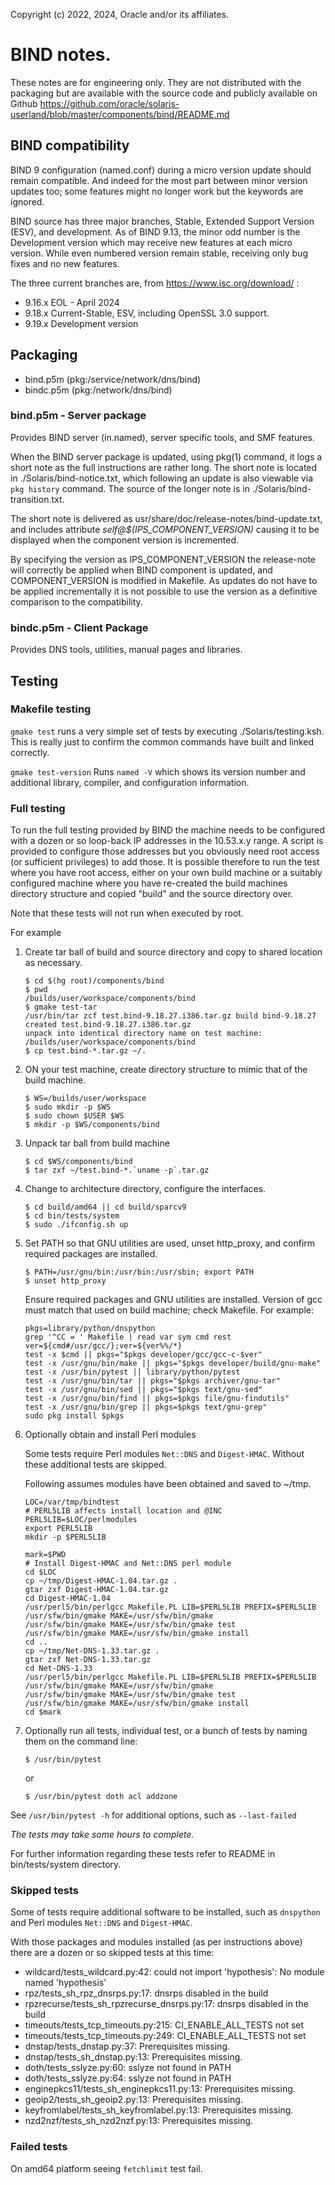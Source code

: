 Copyright (c) 2022, 2024, Oracle and/or its affiliates.

# BIND notes.

These notes are for engineering only.  They are not distributed with
the packaging but are available with the source code and publicly
available on Github
https://github.com/oracle/solaris-userland/blob/master/components/bind/README.md

## BIND compatibility

BIND 9 configuration (named.conf) during a micro version update should
remain compatible.  And indeed for the most part between minor version
updates too; some features might no longer work but the keywords are
ignored.

BIND source has three major branches, Stable, Extended Support Version
(ESV), and development. As of BIND 9.13, the minor odd number is the
Development version which may receive new features at each micro
version.  While even numbered version remain stable, receiving only
bug fixes and no new features.

The three current branches are, from https://www.isc.org/download/ :

- 9.16.x EOL - April 2024
- 9.18.x Current-Stable, ESV, including OpenSSL 3.0 support.
- 9.19.x Development version

## Packaging

- bind.p5m (pkg:/service/network/dns/bind)
- bindc.p5m (pkg:/network/dns/bind)

### bind.p5m - Server package

Provides BIND server (in.named), server specific tools, and SMF
features.

When the BIND server package is updated, using pkg(1) command, it logs
a short note as the full instructions are rather long.  The short note
is located in ./Solaris/bind-notice.txt, which following an update is
also viewable via `pkg history` command.  The source of the longer
note is in ./Solaris/bind-transition.txt.

The short note is delivered as
usr/share/doc/release-notes/bind-update.txt, and includes attribute
*self@$(IPS\_COMPONENT\_VERSION)* causing it to be displayed when the
component version is incremented.

By specifying the version as IPS\_COMPONENT\_VERSION the
release-note will correctly be applied when BIND component is
updated, and COMPONENT\_VERSION is modified in Makefile.  As
updates do not have to be applied incrementally it is not possible
to use the version as a definitive comparison to the
compatibility.

### bindc.p5m - Client Package

Provides DNS tools, utilities, manual pages and libraries.


## Testing

### Makefile testing

`gmake test` runs a very simple set of tests by executing
./Solaris/testing.ksh.  This is really just to confirm the common
commands have built and linked correctly.

`gmake test-version` Runs `named -V` which shows its version number
and additional library, compiler, and configuration information.

### Full testing

To run the full testing provided by BIND the machine needs to be
configured with a dozen or so loop-back IP addresses in the 10.53.x.y
range.  A script is provided to configure those addresses but you
obviously need root access (or sufficient privileges) to add those.
It is possible therefore to run the test where you have root access,
either on your own build machine or a suitably configured machine
where you have re-created the build machines directory structure and
copied "build" and the source directory over.

Note that these tests will not run when executed by root.

For example

1. Create tar ball of build and source directory and copy to shared
   location as necessary.

	```
	$ cd $(hg root)/components/bind
	$ pwd
	/builds/user/workspace/components/bind
	$ gmake test-tar
	/usr/bin/tar zcf test.bind-9.18.27.i386.tar.gz build bind-9.18.27
	created test.bind-9.18.27.i386.tar.gz
	unpack into identical directory name on test machine:
	/builds/user/workspace/components/bind
	$ cp test.bind-*.tar.gz ~/.
	```

2. ON your test machine, create directory structure to mimic that of
   the build machine.

	```
	$ WS=/builds/user/workspace
	$ sudo mkdir -p $WS
	$ sudo chown $USER $WS
	$ mkdir -p $WS/components/bind
	```

3. Unpack tar ball from build machine

	```
	$ cd $WS/components/bind
	$ tar zxf ~/test.bind-*.`uname -p`.tar.gz
	```

4. Change to architecture directory, configure the interfaces.

	```
	$ cd build/amd64 || cd build/sparcv9
	$ cd bin/tests/system
	$ sudo ./ifconfig.sh up
	```

5. Set PATH so that GNU utilities are used, unset http\_proxy, and
   confirm required packages are installed.

	```
	$ PATH=/usr/gnu/bin:/usr/bin:/usr/sbin; export PATH
	$ unset http_proxy
	```

    Ensure required packages and GNU utilities are installed.  Version
    of gcc must match that used on build machine; check Makefile.  For
    example:

	```
	pkgs=library/python/dnspython
	grep '^CC = ' Makefile | read var sym cmd rest
	ver=${cmd#/usr/gcc/};ver=${ver%%/*}
	test -x $cmd || pkgs="$pkgs developer/gcc/gcc-c-$ver"
	test -x /usr/gnu/bin/make || pkgs="$pkgs developer/build/gnu-make"
	test -x /usr/bin/pytest || library/python/pytest
	test -x /usr/gnu/bin/tar || pkgs="$pkgs archiver/gnu-tar"
	test -x /usr/gnu/bin/sed || pkgs="$pkgs text/gnu-sed"
	test -x /usr/gnu/bin/find || pkgs=$pkgs file/gnu-findutils"
	test -x /usr/gnu/bin/grep || pkgs=$pkgs text/gnu-grep"
	sudo pkg install $pkgs
	```

6. Optionally obtain and install Perl modules

	Some tests require Perl modules `Net::DNS` and `Digest-HMAC`.
	Without these additional tests are skipped.

	Following assumes modules have been obtained and saved to ~/tmp.

	```
	LOC=/var/tmp/bindtest
	# PERL5LIB affects install location and @INC
	PERL5LIB=$LOC/perlmodules
	export PERL5LIB
	mkdir -p $PERL5LIB

	mark=$PWD
	# Install Digest-HMAC and Net::DNS perl module
	cd $LOC
	cp ~/tmp/Digest-HMAC-1.04.tar.gz .
	gtar zxf Digest-HMAC-1.04.tar.gz
	cd Digest-HMAC-1.04
	/usr/perl5/bin/perlgcc Makefile.PL LIB=$PERL5LIB PREFIX=$PERL5LIB
	/usr/sfw/bin/gmake MAKE=/usr/sfw/bin/gmake
	/usr/sfw/bin/gmake MAKE=/usr/sfw/bin/gmake test
	/usr/sfw/bin/gmake MAKE=/usr/sfw/bin/gmake install
	cd ..
	cp ~/tmp/Net-DNS-1.33.tar.gz .
	gtar zxf Net-DNS-1.33.tar.gz
	cd Net-DNS-1.33
	/usr/perl5/bin/perlgcc Makefile.PL LIB=$PERL5LIB PREFIX=$PERL5LIB
	/usr/sfw/bin/gmake MAKE=/usr/sfw/bin/gmake
	/usr/sfw/bin/gmake MAKE=/usr/sfw/bin/gmake test
	/usr/sfw/bin/gmake MAKE=/usr/sfw/bin/gmake install
	cd $mark
	```

7. Optionally run all tests, individual test, or a bunch of tests by
   naming them on the command line:

   ```
   $ /usr/bin/pytest
   ```

   or

   ```
   $ /usr/bin/pytest doth acl addzone
   ```

  See `/usr/bin/pytest -h` for additional options, such as `--last-failed`


*The tests may take some hours to complete.*

For further information regarding these tests refer to README in
bin/tests/system directory.

### Skipped tests

Some of tests require additional software to be installed, such as
`dnspython` and Perl modules `Net::DNS` and `Digest-HMAC`.

With those packages and modules installed (as per instructions above)
there are a dozen or so skipped tests at this time:

- wildcard/tests_wildcard.py:42: could not import 'hypothesis': No module named 'hypothesis'
- rpz/tests_sh_rpz_dnsrps.py:17: dnsrps disabled in the build
- rpzrecurse/tests_sh_rpzrecurse_dnsrps.py:17: dnsrps disabled in the build
- timeouts/tests_tcp_timeouts.py:215: CI_ENABLE_ALL_TESTS not set
- timeouts/tests_tcp_timeouts.py:249: CI_ENABLE_ALL_TESTS not set
- dnstap/tests_dnstap.py:37: Prerequisites missing.
- dnstap/tests_sh_dnstap.py:13: Prerequisites missing.
- doth/tests_sslyze.py:60: sslyze not found in PATH
- doth/tests_sslyze.py:64: sslyze not found in PATH
- enginepkcs11/tests_sh_enginepkcs11.py:13: Prerequisites missing.
- geoip2/tests_sh_geoip2.py:13: Prerequisites missing.
- keyfromlabel/tests_sh_keyfromlabel.py:13: Prerequisites missing.
- nzd2nzf/tests_sh_nzd2nzf.py:13: Prerequisites missing.

### Failed tests

On amd64 platform seeing `fetchlimit` test fail.
